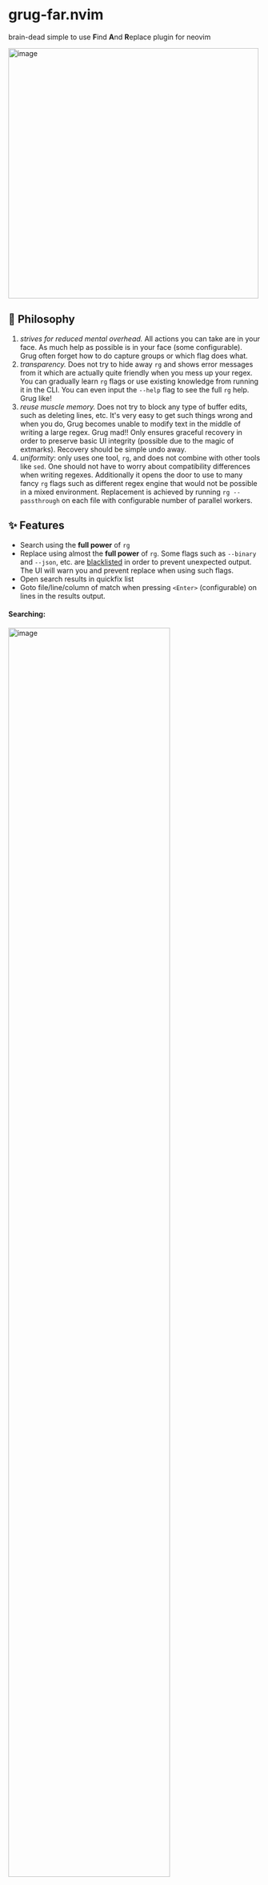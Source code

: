 # grug-far.nvim

brain-dead simple to use **F**ind **A**nd **R**eplace plugin for neovim

<img width="500" alt="image" src="https://github.com/MagicDuck/grug-far.nvim/assets/95201/770900e2-36c6-488c-9117-5fcb514454cb">

## 🤔 Philosophy

1. *strives for reduced mental overhead.* All actions you can take are in your face. As much help as possible is in your face (some configurable). Grug often forget how to do capture groups or which flag does what.
2. *transparency.* Does not try to hide away `rg` and shows error messages from it which are actually quite friendly when you mess up your regex. You can gradually learn `rg` flags or use existing knowledge from running it in the CLI. You can even input the `--help` flag to see the full `rg` help. Grug like!
3. *reuse muscle memory.* Does not try to block any type of buffer edits, such as deleting lines, etc. It's very easy to get such things wrong and when you do, Grug becomes unable to modify text in the middle of writing a large regex. Grug mad!! Only ensures graceful recovery in order to preserve basic UI integrity (possible due to the magic of extmarks). Recovery should be simple undo away. 
4. *uniformity*: only uses one tool, `rg`, and does not combine with other tools like `sed`. One should not have to worry about compatibility differences when writing regexes. Additionally it opens the door to use to many fancy `rg` flags such as different regex engine that would not be possible in a mixed environment. Replacement is achieved by running `rg --passthrough` on each file with configurable number of parallel workers.

## ✨ Features

- Search using the **full power** of `rg`
- Replace using almost the **full power** of `rg`. Some flags such as `--binary` and `--json`, etc. are [blacklisted][blacklistedReplaceFlags] in order to prevent unexpected output. The UI will warn you and prevent replace when using such flags.
- Open search results in quickfix list
- Goto file/line/column of match when pressing `<Enter>` (configurable) on lines in the results output.

#### Searching:
<img width="80%" alt="image" src="https://github.com/MagicDuck/grug-far.nvim/assets/95201/b664f77c-6e12-4a4a-a179-ada2da204039">

#### Replacing:
<img width="80%" alt="image" src="https://github.com/MagicDuck/grug-far.nvim/assets/95201/c204caad-849c-47fc-89a3-99415fb7e4a9">

#### Help:
<img width="80%" alt="image" src="https://github.com/MagicDuck/grug-far.nvim/assets/95201/05e2108f-28b0-4e26-9c65-79eeedd394a3">

## ⚡️ Requirements

- Neovim >= **0.9.0** (might work with lower versions)
- [BurntSushi/ripgrep](https://github.com/BurntSushi/ripgrep)
- a [Nerd Font](https://www.nerdfonts.com/) **_(optional)_**

Run `:checkhealth grug-far` if you see unexpected issues.

## 📦 Installation

Using [lazy.nvim][lazy]:
```lua
  {
    'MagicDuck/grug-far.nvim',
    config = function()
      require('grug-far').setup({
        ...
      });
    end
  },

```

## ⚙️ Configuration

**grug-far.nvim** comes with the following:
- [default options][opts] 
- [highlights][highlights]

## 🚀 Usage

You can open a new *grug-far.nvim* vertical split buffer with the `:GrugFar` command.
Since it's *just a buffer*, you can edit in it as you see fit. The UI will try to guide
you along and recover gracefully if you do things like `ggVGd` (delete all lines).
Ultimately it leaves the power in your hands, and in any case recovery is just a few `u` taps away.

Search and replace to your heart's desire. You can create multiple such buffers with potentially
different searches, which will reflect in each buffer's title (configurable). The buffers should
be visible in the buffers list if you need to toggle to them. When you are done, it is recommended
to close the buffer with the configured keybinding (see Configuration section above) or just `:bd`
in order to save on resources as some search results can be quite beefy in size.

## 📦 Similar Plugins / Inspiration

- [nvim-spectre][spectre]
- [telescope.nvim][telescope]: lifted `rg` healthcheck from there :P
- [lazy.nvim][lazy]: used their beautiful `README.md` as a template

[help]: doc/my-awesome-plugin.txt
[opts]: lua/grug-far/opts.lua
[highlights]: lua/grug-far/highlights.lua
[lazy]: https://github.com/folke/lazy.nvim
[spectre]: https://github.com/nvim-pack/nvim-spectre
[telescope]: https://github.com/nvim-telescope/telescope.nvim
[blacklistedReplaceFlags]: lua/grug-far/rg/blacklistedReplaceFlags.lua 
